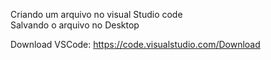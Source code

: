 Criando um arquivo no visual Studio code<br>
Salvando o arquivo no Desktop

Download VSCode: https://code.visualstudio.com/Download
